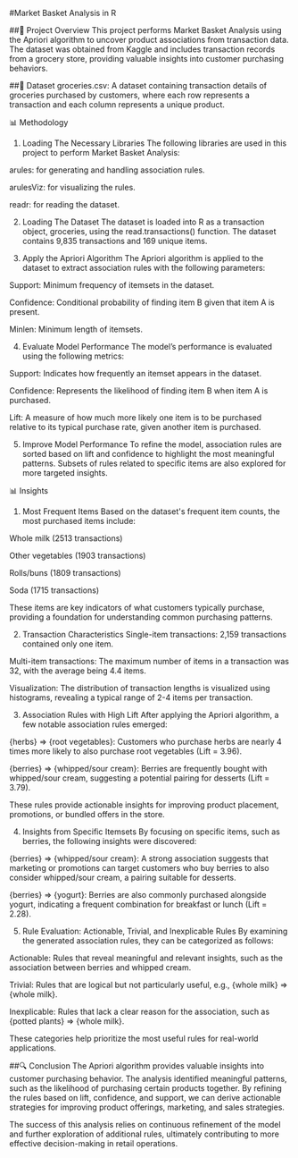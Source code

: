 #Market Basket Analysis in R

##📌 Project Overview
This project performs Market Basket Analysis using the Apriori algorithm to uncover product associations from transaction data. The dataset was obtained from Kaggle and includes transaction records from a grocery store, providing valuable insights into customer purchasing behaviors.

##📂 Dataset
groceries.csv: A dataset containing transaction details of groceries purchased by customers, where each row represents a transaction and each column represents a unique product.

📊 Methodology
1. Loading The Necessary Libraries
The following libraries are used in this project to perform Market Basket Analysis:

arules: for generating and handling association rules.

arulesViz: for visualizing the rules.

readr: for reading the dataset.

2. Loading The Dataset
The dataset is loaded into R as a transaction object, groceries, using the read.transactions() function. The dataset contains 9,835 transactions and 169 unique items.

3. Apply the Apriori Algorithm
The Apriori algorithm is applied to the dataset to extract association rules with the following parameters:

Support: Minimum frequency of itemsets in the dataset.

Confidence: Conditional probability of finding item B given that item A is present.

Minlen: Minimum length of itemsets.

4. Evaluate Model Performance
The model’s performance is evaluated using the following metrics:

Support: Indicates how frequently an itemset appears in the dataset.

Confidence: Represents the likelihood of finding item B when item A is purchased.

Lift: A measure of how much more likely one item is to be purchased relative to its typical purchase rate, given another item is purchased.

5. Improve Model Performance
To refine the model, association rules are sorted based on lift and confidence to highlight the most meaningful patterns. Subsets of rules related to specific items are also explored for more targeted insights.

📊 Insights
1. Most Frequent Items
Based on the dataset's frequent item counts, the most purchased items include:

Whole milk (2513 transactions)

Other vegetables (1903 transactions)

Rolls/buns (1809 transactions)

Soda (1715 transactions)

These items are key indicators of what customers typically purchase, providing a foundation for understanding common purchasing patterns.

2. Transaction Characteristics
Single-item transactions: 2,159 transactions contained only one item.

Multi-item transactions: The maximum number of items in a transaction was 32, with the average being 4.4 items.

Visualization: The distribution of transaction lengths is visualized using histograms, revealing a typical range of 2-4 items per transaction.

3. Association Rules with High Lift
After applying the Apriori algorithm, a few notable association rules emerged:

{herbs} => {root vegetables}: Customers who purchase herbs are nearly 4 times more likely to also purchase root vegetables (Lift = 3.96).

{berries} => {whipped/sour cream}: Berries are frequently bought with whipped/sour cream, suggesting a potential pairing for desserts (Lift = 3.79).

These rules provide actionable insights for improving product placement, promotions, or bundled offers in the store.

4. Insights from Specific Itemsets
By focusing on specific items, such as berries, the following insights were discovered:

{berries} => {whipped/sour cream}: A strong association suggests that marketing or promotions can target customers who buy berries to also consider whipped/sour cream, a pairing suitable for desserts.

{berries} => {yogurt}: Berries are also commonly purchased alongside yogurt, indicating a frequent combination for breakfast or lunch (Lift = 2.28).

5. Rule Evaluation: Actionable, Trivial, and Inexplicable Rules
By examining the generated association rules, they can be categorized as follows:

Actionable: Rules that reveal meaningful and relevant insights, such as the association between berries and whipped cream.

Trivial: Rules that are logical but not particularly useful, e.g., {whole milk} => {whole milk}.

Inexplicable: Rules that lack a clear reason for the association, such as {potted plants} => {whole milk}.

These categories help prioritize the most useful rules for real-world applications.

##🔍 Conclusion
The Apriori algorithm provides valuable insights into customer purchasing behavior. The analysis identified meaningful patterns, such as the likelihood of purchasing certain products together. By refining the rules based on lift, confidence, and support, we can derive actionable strategies for improving product offerings, marketing, and sales strategies.

The success of this analysis relies on continuous refinement of the model and further exploration of additional rules, ultimately contributing to more effective decision-making in retail operations.
